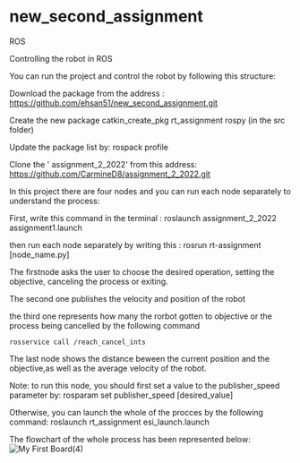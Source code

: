 # new_second_assignment

ROS

Controlling the robot in ROS

You can run the project and control the robot by following this structure:
  
Download the package from the address :   
https://github.com/ehsan51/new_second_assignment.git

Create the new package
	  catkin_create_pkg rt_assignment rospy      (in the src folder)

Update the package list by:
	  rospack profile

Clone the ' assignment_2_2022' from this address: 
https://github.com/CarmineD8/assignment_2_2022.git

In this project there are four nodes and you can run each node separately to understand the process:

First, write this command in the terminal : 
    roslaunch assignment_2_2022 assignment1.launch

then run each node separately by writing this : 
    rosrun rt-assignment [node_name.py]

The firstnode asks the user to choose the desired operation, setting the objective, canceling the process or exiting. 

The second one publishes the velocity and position of the robot 

the third one represents how many the rorbot gotten to objective or the process being cancelled by the following command

  	rosservice call /reach_cancel_ints

The last node shows the distance beween the current position and the objective,as well as the average velocity of the robot.

Note: to run this node, you should first set a value to the publisher_speed parameter by:
  	rosparam set publisher_speed [desired_value]

Otherwise, you can launch the whole of the procces by the following command:
	  roslaunch rt_assignment esi_launch.launch

The flowchart of the whole process has been represented below:![My First Board(4)](https://user-images.githubusercontent.com/52650110/214985398-9eb3dff9-b827-4f42-8332-c419052329cd.jpg)










